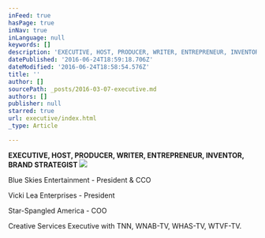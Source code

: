 ```yaml
---
inFeed: true
hasPage: true
inNav: true
inLanguage: null
keywords: []
description: 'EXECUTIVE, HOST, PRODUCER, WRITER, ENTREPRENEUR, INVENTOR, BRAND STRATEGIST'
datePublished: '2016-06-24T18:59:18.706Z'
dateModified: '2016-06-24T18:58:54.576Z'
title: ''
author: []
sourcePath: _posts/2016-03-07-executive.md
authors: []
publisher: null
starred: true
url: executive/index.html
_type: Article

---
```

**EXECUTIVE, HOST, PRODUCER, WRITER, ENTREPRENEUR, INVENTOR, BRAND STRATEGIST**
![](https://the-grid-user-content.s3-us-west-2.amazonaws.com/65680df2-8db3-4247-844b-3ba7966343d1.png)

Blue Skies Entertainment - President & CCO 

Vicki Lea Enterprises - President

Star-Spangled America - COO

Creative Services Executive with TNN, WNAB-TV, WHAS-TV, WTVF-TV.